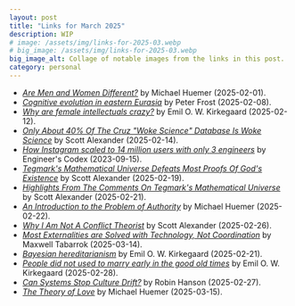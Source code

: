```yaml
---
layout: post
title: "Links for March 2025"
description: WIP
# image: /assets/img/links-for-2025-03.webp
# big_image: /assets/img/links-for-2025-03.webp
big_image_alt: Collage of notable images from the links in this post.
category: personal
---
```


- _[Are Men and Women Different?](https://fakenous.substack.com/p/are-men-and-women-different)_ by Michael Huemer (2025-02-01).
- _[Cognitive evolution in eastern Eurasia](https://www.aporiamagazine.com/p/cognitive-evolution-in-eastern-eurasia)_ by Peter Frost (2025-02-08).
- _[Why are female intellectuals crazy?](https://www.emilkirkegaard.com/p/why-are-female-intellectuals-crazy)_ by Emil O. W. Kirkegaard (2025-02-12).
- _[Only About 40% Of The Cruz \"Woke Science\" Database Is Woke Science](https://www.astralcodexten.com/p/only-about-40-of-the-cruz-woke-science)_ by Scott Alexander (2025-02-14).
- _[How Instagram scaled to 14 million users with only 3 engineers](https://read.engineerscodex.com/p/how-instagram-scaled-to-14-million)_ by Engineer's Codex (2023-09-15).
- _[Tegmark's Mathematical Universe Defeats Most Proofs Of God's Existence](https://www.astralcodexten.com/p/tegmarks-mathematical-universe-defeats)_ by Scott Alexander (2025-02-19).
- _[Highlights From The Comments On Tegmark's Mathematical Universe](https://www.astralcodexten.com/p/highlights-from-the-comments-on-tegmarks)_ by Scott Alexander (2025-02-21).
- _[An Introduction to the Problem of Authority](https://fakenous.substack.com/p/an-introduction-to-the-problem-of)_ by Michael Huemer (2025-02-22).
- _[Why I Am Not A Conflict Theorist](https://www.astralcodexten.com/p/why-i-am-not-a-conflict-theorist)_ by Scott Alexander (2025-02-26).
- _[Most Externalities are Solved with Technology, Not Coordination](https://www.maximum-progress.com/p/most-externalities-are-solved-with)_ by Maxwell Tabarrok (2025-03-14).
- _[Bayesian hereditarianism](https://www.emilkirkegaard.com/p/bayesian-hereditarianism)_ by Emil O. W. Kirkegaard (2025-02-21).
- _[People did not used to marry early in the good old times](https://www.emilkirkegaard.com/p/people-did-not-used-to-marry-early)_ by Emil O. W. Kirkegaard (2025-02-28).
- _[Can Systems Stop Culture Drift?](https://www.overcomingbias.com/p/can-systems-stop-culture-drift)_ by Robin Hanson (2025-02-27).
- _[The Theory of Love](https://fakenous.substack.com/p/the-theory-of-love)_ by Michael Huemer (2025-03-15).

